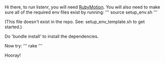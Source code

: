 Hi there, to run listenr, you will need [RubyMotion](http://www.rubymotion.com).
You will also need to make sure all of the required env files exist by running:
'''
source setup_env.sh
'''

(This file doesn't exist in the repo. See: setup_env_template.sh to get started.)

Do 'bundle install' to install the dependencies.

Now try:
'''
rake
'''

Hooray!
